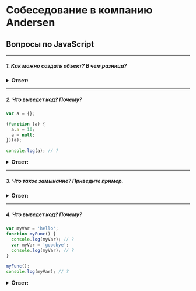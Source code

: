 # Собеседование в компанию Andersen

## Вопросы по JavaScript

---
##### 1. Как можно создать объект? В чем разница?

<details><summary><b>Ответ:</b></summary>
<p>

```javascript
let a = {}; 
```

```javascript
const obj = {};
let a = Object.create(obj); 
```
```javascript
function A() {}
let a = new A();
```

</p>
</details>

---
##### 2. Что выведет код? Почему?


```javascript
var a = {};

(function (a) {
  a.a = 10;
  a = null;
})(a);

console.log(a); // ?
```
<details><summary><b>Ответ:</b></summary>
<p>

```javascript
{a: 10}
```

</p>
</details>

---

##### 3. Что такое замыкание? Приведите пример.

<details><summary><b>Ответ:</b></summary>
<p>

```javascript
function makeCounter() {
  let counter = 0;

  return () => {
    counter++;
  }
}

let a = makeCounter();

console.log(a()); // 1
console.log(a()); // 2
```

</p>
</details>

---
##### 4. Что выведет код? Почему?


```javascript
var myVar = 'hello';
function myFunc() {
  console.log(myVar); // ?
  var myVar = 'goodbye';
  console.log(myVar); // ?
}

myFunc();
console.log(myVar); // ?

```
<details><summary><b>Ответ:</b></summary>
<p>

```
undefined
goodbye
hello
```

</p>
</details>



